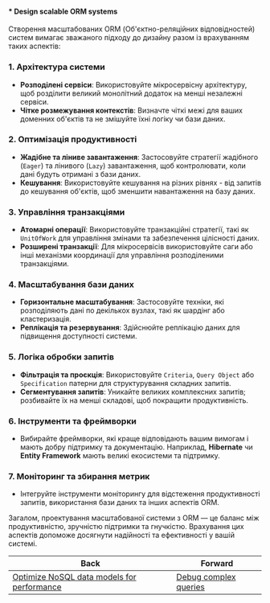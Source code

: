 #### * Design scalable ORM systems

Створення масштабованих ORM (Об'єктно-реляційних відповідностей) систем вимагає зважаного підходу до дизайну разом із врахуванням таких аспектів:

### 1. Архітектура системи
- **Розподілені сервіси**: Використовуйте мікросервісну архітектуру, щоб розділити великий монолітний додаток на менші незалежні сервіси.
- **Чітке розмежування контекстів**: Визначте чіткі межі для ваших доменних об'єктів та не змішуйте їхні логіку чи бази даних.

### 2. Оптимізація продуктивності
- **Жадібне та ліниве завантаження**: Застосовуйте стратегії жадібного (`Eager`) та лінивого (`Lazy`) завантаження, щоб контролювати, коли дані будуть отримані з бази даних.
- **Кешування**: Використовуйте кешування на різних рівнях - від запитів до кешування об'єктів, щоб зменшити навантаження на базу даних.

### 3. Управління транзакціями
- **Атомарні операції**: Використовуйте транзакційні стратегії, такі як `UnitOfWork` для управління змінами та забезпечення цілісності даних.
- **Розширені транзакції**: Для мікросервісів використовуйте саги або інші механізми координації для управління розподіленими транзакціями.

### 4. Масштабування бази даних
- **Горизонтальне масштабування**: Застосовуйте техніки, які розподіляють дані по декількох вузлах, такі як шардінг або кластеризація.
- **Реплікація та резервування**: Здійснюйте реплікацію даних для підвищення доступності системи.

### 5. Логіка обробки запитів
- **Фільтрація та проєкція**: Використовуйте `Criteria`, `Query Object` або `Specification` патерни для структурування складних запитів.
- **Сегментування запитів**: Уникайте великих комплексних запитів; розбивайте їх на менші складові, щоб покращити продуктивність.

### 6. Інструменти та фреймворки
- Вибирайте фреймворки, які краще відповідають вашим вимогам і мають добру підтримку та документацію. Наприклад, **Hibernate** чи **Entity Framework** мають великі екосистеми та підтримку.

### 7. Моніторинг та збирання метрик
- Інтегруйте інструменти моніторингу для відстеження продуктивності запитів, використання бази даних та інших аспектів ORM.

Загалом, проектування масштабованої системи з ORM — це баланс між продуктивністю, зручністю підтримки та гнучкістю. Врахування цих аспектів допоможе досягнути надійності та ефективності у вашій системі.

| Back | Forward |
|---|---|
| [Optimize NoSQL data models for performance](/ua/senior/database/optimise-nosql-data-models-for-performance.md)  | [Debug complex queries](/ua/senior/database/debugging-intricate-sql-operations.md) |